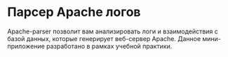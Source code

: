<h1>Парсер Apache логов</h1>
Apache-parser позволит вам анализировать логи и взаимодействия с базой данных, которые генерирует веб-сервер Apache. Данное мини-приложение разработано в рамках учебной практики.
